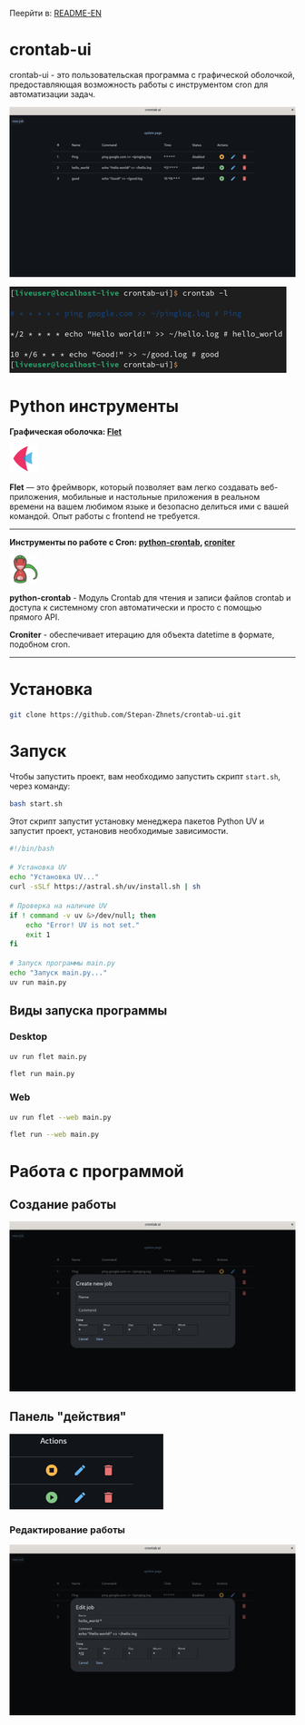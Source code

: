 Пеерйти в: [README-EN](./README.md)

# crontab-ui

crontab-ui - это пользовательская программа с графической оболочкой, предоставляющая возможность работы с инструментом cron для автоматизации задач.

![CrontabUI_mainPage](assets/crontabUI.png)

![termCrontab](assets/termCrontab.png)

# Python инструменты

**Графическая оболочка: [Flet](https://flet.dev/)**

<img src="assets/fletLogo.svg" width="50">

**Flet** — это фреймворк, который позволяет вам легко создавать веб-приложения, мобильные и настольные приложения в реальном времени на вашем любимом языке и безопасно делиться ими с вашей командой. Опыт работы с frontend не требуется.

---

**Инструменты по работе с Cron: [python-crontab](https://pypi.org/project/python-crontab/#description), [croniter](https://pypi.org/project/croniter/)**

<img src="assets/pythonCrontab.svg" width="50">

**python-crontab** - Модуль Crontab для чтения и записи файлов crontab и доступа к системному cron автоматически и просто с помощью прямого API.

**Croniter** - обеспечивает итерацию для объекта datetime в формате, подобном cron.

---

# Установка

``` bash
git clone https://github.com/Stepan-Zhnets/crontab-ui.git
```

# Запуск

Чтобы запустить проект, вам необходимо запустить скрипт `start.sh`, через команду:

``` bash
bash start.sh
```

Этот скрипт запустит установку менеджера пакетов Python UV и запустит проект, установив необходимые зависимости.

``` bash
#!/bin/bash

# Установка UV
echo "Установка UV..."
curl -sSLf https://astral.sh/uv/install.sh | sh

# Проверка на наличие UV
if ! command -v uv &>/dev/null; then
    echo "Error! UV is not set."
    exit 1
fi

# Запуск программы main.py
echo "Запуск main.py..."
uv run main.py
```

## Виды запуска программы
### Desktop

``` sh
uv run flet main.py
```

``` sh
flet run main.py
```

### Web

```sh
uv run flet --web main.py
```

``` sh
flet run --web main.py
```

# Работа с программой

## Создание работы

![createNewJob](assets/createNewJob.png)

## Панель "действия"

![actions](assets/actions.png)

### Редактирование работы

![editJob](assets/editJob.png)

